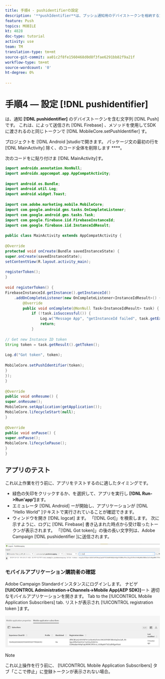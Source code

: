```yaml
---
title: 手順4 - pushidentifierの設定
description: '**pushIdentifier**は、プッシュ通知用のデバイストークンを格納する文字列です。 これは、Firebaseから送信され、MobileCore.setPushIdentifierメソッドを使用してSDKに渡されるのと同じトークンです。'
feature: Push
topics: MOBILE
kt: 4828
doc-type: tutorial
activity: use
team: TM
translation-type: tm+mt
source-git-commit: aa01c2f8fe1560468d0d8f3fae6291bb82f9a21f
workflow-type: tm+mt
source-wordcount: '0'
ht-degree: 0%

---
```


# 手順4 — 設定 [!DNL pushidentifier]

は、通知 **[!DNL pushidentifier]** のデバイストークンを含む文字列 [!DNL Push] です。 これは、によって送信され [!DNL Firebase] 、メソッドを使用してSDKに渡されるのと同じトークンで [!DNL MobileCore.setPushIdentifier] す。

プロジェクトを [!DNL Android ]studioで開きます。 パッケージ文の最初の行を [!DNL MainActivity] 除く、のコード全体を削除します ****。

次のコードをに貼り付けま [!DNL MainActivity]す。

<!--
Removed `{.line-numbers}` below
-->

```java
import androidx.annotation.NonNull;
import androidx.appcompat.app.AppCompatActivity;

import android.os.Bundle;
import android.util.Log;
import android.widget.Toast;

import com.adobe.marketing.mobile.MobileCore;
import com.google.android.gms.tasks.OnCompleteListener;
import com.google.android.gms.tasks.Task;
import com.google.firebase.iid.FirebaseInstanceId;
import com.google.firebase.iid.InstanceIdResult;

public class MainActivity extends AppCompatActivity {

@Override
protected void onCreate(Bundle savedInstanceState) {
super.onCreate(savedInstanceState);
setContentView(R.layout.activity_main);

registerToken();
}

void registerToken() {
FirebaseInstanceId.getInstance().getInstanceId()
    .addOnCompleteListener(new OnCompleteListener<InstanceIdResult>() {
        @Override
        public void onComplete(@NonNull Task<InstanceIdResult> task) {
            if (!task.isSuccessful()) {
                Log.w("Message App", "getInstanceId failed", task.getException());
                return;
            }

// Get new Instance ID token
String token = task.getResult().getToken();

Log.d("Got token", token);

MobileCore.setPushIdentifier(token);
}
});
}

@Override
public void onResume() {
super.onResume();
MobileCore.setApplication(getApplication());
MobileCore.lifecycleStart(null);
}

@Override
public void onPause() {
super.onPause();
MobileCore.lifecyclePause();
}
}
```

## アプリのテスト

これ以上作業を行う前に、アプリをテストするのに適したタイミングです。

* 緑色の矢印をクリックするか、を選択して、アプリを実行し **[!DNL Run->Run'app']**&#x200B;ます。
* エミュレータ [!DNL Android] ーが開始し、アプリケーションが [!DNL "Hello World" ]テキストで実行されていることが確認できます。
* ウィンドウを開き [!DNL logcat] ます。 「[!DNL Got]」を検索します。 次に示すように、ログに [!DNL Firebase] 書き込まれた時点から受け取ったトークンが表示されます。 「[!DNL Got token]」の後の長い文字列は、Adobe Campaign [!DNL pushidentifier ]に送信されます。

![logcatトークン](assets/logcat-got-token.PNG)

### モバイルアプリケーション購読者の確認

Adobe Campaign Standardインスタンスにログインします。
ナビゲ **[!UICONTROL Administration->Channels->Mobile App(AEP SDK)]**&#x200B;ート 適切なモバイルアプリケーションを開きます。 Tab to the [!UICONTROL Mobile Application Subscribers] tab. リストが表示され [!UICONTROL registration token ]ます。

![モバイルアプリケーション購読者](assets/mobile-application-subscribers.PNG)

>[!NOTE]
>
>これ以上操作を行う前に、 [!UICONTROL Mobile Application Subscribers] タブ「ここで停止」に登録トークンが表示されない場合。
